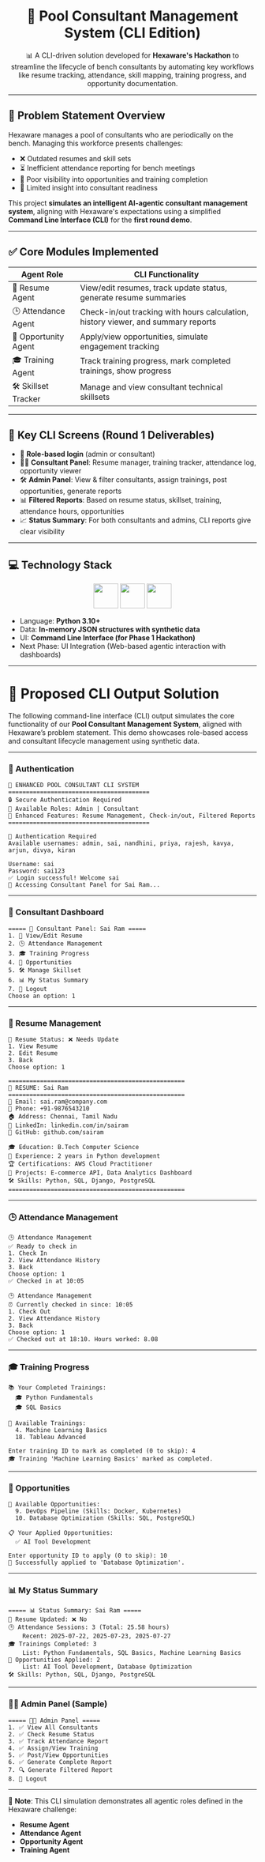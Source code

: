 

<h1 align="center">💼 Pool Consultant Management System (CLI Edition)</h1>

<p align="center">
  📊 A CLI-driven solution developed for <b>Hexaware's Hackathon</b> to streamline the lifecycle of bench consultants by automating key workflows like resume tracking, attendance, skill mapping, training progress, and opportunity documentation.
</p>

---

## 🧩 Problem Statement Overview

Hexaware manages a pool of consultants who are periodically on the bench. Managing this workforce presents challenges:

- ❌ Outdated resumes and skill sets
- ⏳ Inefficient attendance reporting for bench meetings
- 🎯 Poor visibility into opportunities and training completion
- 🧠 Limited insight into consultant readiness

This project **simulates an intelligent AI-agentic consultant management system**, aligning with Hexaware's expectations using a simplified **Command Line Interface (CLI)** for the **first round demo**.

---

## ✅ Core Modules Implemented

| Agent Role        | CLI Functionality                                                                 |
|-------------------|-----------------------------------------------------------------------------------|
| 🧠 Resume Agent    | View/edit resumes, track update status, generate resume summaries                 |
| 🕒 Attendance Agent | Check-in/out tracking with hours calculation, history viewer, and summary reports|
| 💼 Opportunity Agent| Apply/view opportunities, simulate engagement tracking                           |
| 🎓 Training Agent   | Track training progress, mark completed trainings, show progress                 |
| 🛠️ Skillset Tracker | Manage and view consultant technical skillsets                                    |

---

## 🧪 Key CLI Screens (Round 1 Deliverables)

- 🔐 **Role-based login** (admin or consultant)
- 🧑‍💼 **Consultant Panel**: Resume manager, training tracker, attendance log, opportunity viewer
- 🛠️ **Admin Panel**: View & filter consultants, assign trainings, post opportunities, generate reports
- 📊 **Filtered Reports**: Based on resume status, skillset, training, attendance hours, opportunities
- 📈 **Status Summary**: For both consultants and admins, CLI reports give clear visibility

---

## 💻 Technology Stack

<p align="center">
  <img src="https://cdn.jsdelivr.net/gh/devicons/devicon/icons/python/python-original.svg" width="50" height="50" />
  <img src="https://cdn.jsdelivr.net/gh/devicons/devicon/icons/json/json-original.svg" width="50" height="50" />
  <img src="https://cdn.jsdelivr.net/gh/devicons/devicon/icons/github/github-original.svg" width="50" height="50" />
</p>

- Language: **Python 3.10+**
- Data: **In-memory JSON structures with synthetic data**
- UI: **Command Line Interface (for Phase 1 Hackathon)**
- Next Phase: UI Integration (Web-based agentic interaction with dashboards)

---



# 🧪 Proposed CLI Output Solution

The following command-line interface (CLI) output simulates the core functionality of our **Pool Consultant Management System**, aligned with Hexaware’s problem statement. This demo showcases role-based access and consultant lifecycle management using synthetic data.

---

### 🔐 Authentication

```
🏢 ENHANCED POOL CONSULTANT CLI SYSTEM
========================================
🔒 Secure Authentication Required
👥 Available Roles: Admin | Consultant
🎯 Enhanced Features: Resume Management, Check-in/out, Filtered Reports
========================================

🔐 Authentication Required
Available usernames: admin, sai, nandhini, priya, rajesh, kavya, arjun, divya, kiran

Username: sai
Password: sai123
✅ Login successful! Welcome sai
🧑 Accessing Consultant Panel for Sai Ram...
```

---

### 🧑 Consultant Dashboard

```
===== 🧑 Consultant Panel: Sai Ram =====
1. 📄 View/Edit Resume
2. 🕒 Attendance Management
3. 🎓 Training Progress
4. 💼 Opportunities
5. 🛠️ Manage Skillset
6. 📊 My Status Summary
7. 🚪 Logout
Choose an option: 1
```

---

### 📄 Resume Management

```
📄 Resume Status: ❌ Needs Update
1. View Resume
2. Edit Resume
3. Back
Choose option: 1

==================================================
📄 RESUME: Sai Ram
==================================================
📧 Email: sai.ram@company.com
📱 Phone: +91-9876543210
🏠 Address: Chennai, Tamil Nadu
💼 LinkedIn: linkedin.com/in/sairam
🔗 GitHub: github.com/sairam

🎓 Education: B.Tech Computer Science
💼 Experience: 2 years in Python development
🏆 Certifications: AWS Cloud Practitioner
🚀 Projects: E-commerce API, Data Analytics Dashboard
🛠️ Skills: Python, SQL, Django, PostgreSQL
==================================================
```

---

### 🕒 Attendance Management

```
🕒 Attendance Management
✅ Ready to check in
1. Check In
2. View Attendance History
3. Back
Choose option: 1
✅ Checked in at 10:05
```

```
🕒 Attendance Management
⏰ Currently checked in since: 10:05
1. Check Out
2. View Attendance History
3. Back
Choose option: 1
✅ Checked out at 18:10. Hours worked: 8.08
```

---

### 🎓 Training Progress

```
📚 Your Completed Trainings:
  🎓 Python Fundamentals
  🎓 SQL Basics

📖 Available Trainings:
  4. Machine Learning Basics
  18. Tableau Advanced

Enter training ID to mark as completed (0 to skip): 4
🎓 Training 'Machine Learning Basics' marked as completed.
```

---

### 💼 Opportunities

```
💼 Available Opportunities:
  9. DevOps Pipeline (Skills: Docker, Kubernetes)
  10. Database Optimization (Skills: SQL, PostgreSQL)

📋 Your Applied Opportunities:
  ✅ AI Tool Development

Enter opportunity ID to apply (0 to skip): 10
💼 Successfully applied to 'Database Optimization'.
```

---

### 📊 My Status Summary

```
===== 📊 Status Summary: Sai Ram =====
📝 Resume Updated: ❌ No
🕒 Attendance Sessions: 3 (Total: 25.58 hours)
    Recent: 2025-07-22, 2025-07-23, 2025-07-27
🎓 Trainings Completed: 3
    List: Python Fundamentals, SQL Basics, Machine Learning Basics
💼 Opportunities Applied: 2
    List: AI Tool Development, Database Optimization
🛠️ Skills: Python, SQL, Django, PostgreSQL
```

---

### 🧑‍💼 Admin Panel (Sample)

```
===== 👩‍💼 Admin Panel =====
1. ✅ View All Consultants
2. ✅ Check Resume Status
3. ✅ Track Attendance Report
4. ✅ Assign/View Training
5. ✅ Post/View Opportunities
6. ✅ Generate Complete Report
7. 🔍 Generate Filtered Report
8. 🚪 Logout
```

---

📌 **Note**: This CLI simulation demonstrates all agentic roles defined in the Hexaware challenge:
- **Resume Agent**
- **Attendance Agent**
- **Opportunity Agent**
- **Training Agent**




